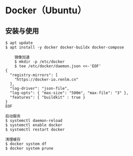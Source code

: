 # Docker（Ubuntu）

## 安装与使用
	$ apt update
	$ apt install -y docker docker-buildx docker-compose

```
	镜像加速
	$ mkdir -p /etc/docker
	$ tee /etc/docker/daemon.json <<-'EOF'
{
  "registry-mirrors": [ 
    "https://docker-io.renlm.cn"
  ],
  "log-driver": "json-file",
  "log-opts": { "max-size": "500m", "max-file": "3" },
  "features": { "buildkit" : true }
}
EOF
```

	启动服务
	$ systemctl daemon-reload
	$ systemctl enable docker
	$ systemctl restart docker
	
	清理缓存
	$ docker system df
	$ docker system prune